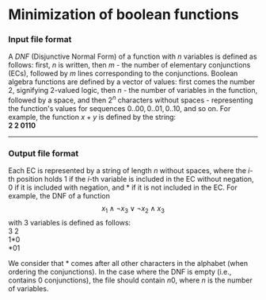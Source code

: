 # Minimization of boolean functions

### Input file format
A *DNF* (Disjunctive Normal Form) of a function with $n$ variables is defined as follows: first, $n$ is written, then $m$ - the number of elementary conjunctions (ECs), followed by $m$ lines corresponding to the conjunctions.
Boolean algebra functions are defined by a vector of values: first comes the number $2$, signifying 2-valued logic, then $n$ - the number of variables in the function, followed by a space, and then $2^n$ characters without spaces - representing the function's values for sequences $0..00, 0..01, 0..10$, and so on. For example, the function $x + y$ is defined by the string:\
**2 2 0110**

***

### Output file format

Each EC is represented by a string of length $n$ without spaces, where the $i$-th position holds $1$ if the $i$-th variable is included in the EC without negation, $0$ if it is included with negation, and * if it is not included in the EC. For example, the DNF of a function $$x_1\land\lnot{x_3}\lor\lnot{x_2}\land x_3$$ with $3$ variables is defined as follows:\
3 2\
1*0\
*01

We consider that * comes after all other characters in the alphabet (when ordering the conjunctions). In the case where the DNF is empty (i.e., contains $0$ conjunctions), the file should contain $n 0$, where $n$ is the number of variables.